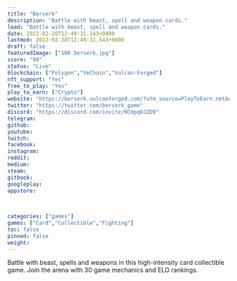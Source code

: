 ```yaml
---
title: "Berserk"
description: "Battle with beast, spell and weapon cards."
lead: "Battle with beast, spell and weapon cards."
date: 2022-02-28T12:49:31.543+0800
lastmod: 2022-02-28T12:49:31.543+0800
draft: false
featuredImage: ["100_berserk.jpg"]
score: "90"
status: "Live"
blockchain: ["Polygon","VeChain","Vulcan-Forged"]
nft_support: "Yes"
free_to_play: "Yes"
play_to_earn: ["Crypto"]
website: "https://berserk.vulcanforged.com/?utm_source=PlayToEarn.net&utm_medium=organic&utm_campaign=gamepage"
twitter: "https://twitter.com/berserk_game"
discord: "https://discord.com/invite/NCmpqDJZD9"
telegram: 
github: 
youtube: 
twitch: 
facebook: 
instagram: 
reddit: 
medium: 
steam: 
gitbook: 
googleplay: 
appstore: 

  
    
categories: ["games"]
games: ["Card","Collectible","Fighting"]
toc: false
pinned: false
weight: 
---
```

Battle with beast, spells and weapons in this high-intensity card collectible game. Join the arena with 30 game mechanics and ELO rankings.